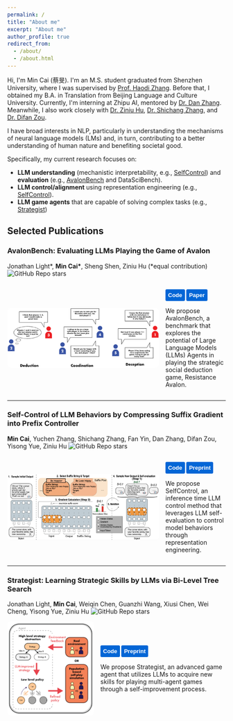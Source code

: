 ```yaml
---
permalink: /
title: "About me"
excerpt: "About me"
author_profile: true
redirect_from: 
  - /about/
  - /about.html
---
```


Hi, I'm Min Cai (蔡旻). I'm an M.S. student graduated from Shenzhen University, where I was supervised by [Prof. Haodi Zhang](https://hdzhangust.github.io). Before that, I obtained my B.A. in Translation from Beijing Language and Culture University. Currently, I'm interning at Zhipu AI, mentored by [Dr. Dan Zhang](https://zhangdan0602.github.io). Meanwhile, I also work closely with [Dr. Ziniu Hu](https://acbull.github.io), [Dr. Shichang Zhang](https://shichangzh.github.io), and [Dr. Difan Zou](https://difanzou.github.io).

I have broad interests in NLP, particularly in understanding the mechanisms of neural language models (LMs) and, in turn, contributing to a better understanding of human nature and benefiting societal good.

Specifically, my current research focuses on:
- **LLM understanding** (mechanistic interpretability, e.g., [SelfControl](https://llm-self-control.github.io)) and **evaluation** (e.g., [AvalonBench](https://avalonbench.github.io) and DataSciBench).
- **LLM control/alignment** using representation engineering (e.g., [SelfControl](https://llm-self-control.github.io)).
- **LLM game agents** that are capable of solving complex tasks (e.g., [Strategist](https://llm-strategist.github.io))


## Selected Publications

<!-- Text and Buttons Section -->
<div>
  <h3>AvalonBench: Evaluating LLMs Playing the Game of Avalon</h3>
  <p>
    Jonathan Light*, <b>Min Cai*</b>, Sheng Shen, Ziniu Hu (*equal contribution)
    <img alt="GitHub Repo stars" src="https://img.shields.io/github/stars/jonathanmli/Avalon-LLM?logo=github&style=flat-square">
  </p>
  <div style="display: flex; align-items: center;">
    <!-- Figure Section -->
    <div style="flex-shrink: 0; margin-right: 15px;">
      <img src="../images/avalonbench-fig.png" alt="AvalonBench Figure" style="max-width: 350px; border-radius: 8px;">
    </div>
    <div>
      <p>
        <a href="https://github.com/jonathanmli/Avalon-LLM/" target="_blank" style="text-decoration:none;">
          <button style="padding:6px 6px; background-color:#0366d6; color:white; border:none; border-radius:3px; font-size:13px; font-weight:bold; cursor:pointer; transition: background-color 0.3s;">
            Code
          </button>
        </a>
        <a href="https://arxiv.org/abs/2310.05036" target="_blank" style="text-decoration:none;">
          <button style="padding:6px 6px; background-color:#0366d6; color:white; border:none; border-radius:3px; font-size:13px; font-weight:bold; cursor:pointer; transition: background-color 0.3s;">
            Paper
          </button>
        </a>
      </p>
      <p>We propose AvalonBench, a benchmark that explores the potential of Large Language Models (LLMs) Agents in playing the strategic social deduction game, Resistance Avalon.
      </p>
    </div>
  </div>
</div>

----

<!-- Figure Section -->
<div>
  <h3>Self-Control of LLM Behaviors by Compressing Suffix Gradient into Prefix Controller</h3>
  <p>
    <b>Min Cai</b>, Yuchen Zhang, Shichang Zhang, Fan Yin, Dan Zhang, Difan Zou, Yisong Yue, Ziniu Hu
    <img alt="GitHub Repo stars" src="https://img.shields.io/github/stars/HenryCai11/LLM-Self-Control?logo=github&style=flat-square">
  </p>

  <div style="display: flex; align-items: center;">
    <!-- Image Section -->
    <div style="flex-shrink: 0; margin-right: 15px;">
      <img src="../images/selfcontrol-fig.png" alt="SelfControl Figure" style="max-width: 350px; border-radius: 8px;">
    </div>
    <!-- Text Section -->
    <div>
      <p>
        <a href="https://github.com/HenryCai11/LLM-Self-Control" target="_blank" style="text-decoration:none;">
          <button style="padding:6px 6px; background-color:#0366d6; color:white; border:none; border-radius:3px; font-size:13px; font-weight:bold; cursor:pointer; transition: background-color 0.3s;">
            Code
          </button>
        </a>
        <a href="https://arxiv.org/abs/2406.02721" target="_blank" style="text-decoration:none;">
          <button style="padding:6px 6px; background-color:#0366d6; color:white; border:none; border-radius:3px; font-size:13px; font-weight:bold; cursor:pointer; transition: background-color 0.3s;">
            Preprint
          </button>
        </a>
      </p>
      <p>
        We propose SelfControl, an inference time LLM control method that leverages LLM self-evaluation to control model behaviors through representation engineering.
      </p>
    </div>
  </div>
</div>

----
<!-- Text and Buttons Section -->
<div>
  <h3>Strategist: Learning Strategic Skills by LLMs via Bi-Level Tree Search</h3>
  <p>
    Jonathan Light, <b>Min Cai</b>, Weiqin Chen, Guanzhi Wang, Xiusi Chen, Wei Cheng, Yisong Yue, Ziniu Hu
    <img alt="GitHub Repo stars" src="https://img.shields.io/github/stars/jonathanmli/Avalon-LLM?logo=github&style=flat-square">
  </p>
  <div style="display: flex; align-items: center;">
    <!-- Figure Section -->
    <div style="flex-shrink: 0; margin-right: 15px;">
      <img src="../images/strategist-fig.png" alt="Strategist Figure" style="max-width: 200px; border-radius: 8px;">
    </div>
    <div>
      <p>
        <a href="https://github.com/jonathanmli/Avalon-LLM/" target="_blank" style="text-decoration:none;">
          <button style="padding:6px 6px; background-color:#0366d6; color:white; border:none; border-radius:3px; font-size:13px; font-weight:bold; cursor:pointer; transition: background-color 0.3s;">
            Code
          </button>
        </a>
        <a href="https://arxiv.org/abs/2408.10635" target="_blank" style="text-decoration:none;">
          <button style="padding:6px 6px; background-color:#0366d6; color:white; border:none; border-radius:3px; font-size:13px; font-weight:bold; cursor:pointer; transition: background-color 0.3s;">
            Preprint
          </button>
        </a>
      </p>
      <p>We propose Strategist, an advanced game agent that utilizes LLMs to acquire new skills for playing multi-agent games through a self-improvement process.</p>
    </div>
  </div>
</div>